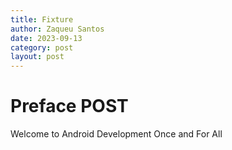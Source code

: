 ```yaml
---
title: Fixture
author: Zaqueu Santos
date: 2023-09-13
category: post
layout: post
---
```


# Preface POST

Welcome to Android Development Once and For All
